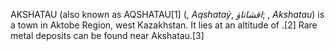 AKSHATAU (also known as AQSHATAU[1] (, _Aqshataý_, _اقشاتاۋ_; , _Akshatau_) is a town in Aktobe Region, west Kazakhstan. It lies at an altitude of .[2] Rare metal deposits can be found near Akshatau.[3]
